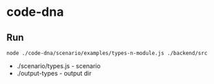 # code-dna

## Run 

```
node ./code-dna/scenario/examples/types-n-module.js ./backend/src
```

- ./scenario/types.js - scenario
- ./output-types - output dir
